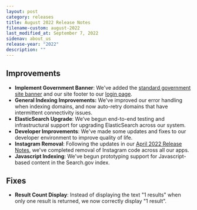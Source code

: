 ```yaml
---
layout: post
category: releases
title: August 2022 Release Notes
filename-custom: august-2022
last_modified_at: September 7, 2022
sidenav: about_us
release-year: "2022"
description: ""
---
```

## Improvements

* **Implement Government Banner**: We've added the [standard government site banner](https://designsystem.digital.gov/components/banner/) and our site footer to our [login page](https://search.usa.gov/login).
* **General Indexing Improvements:** We've improved our error handling when indexing domains, and now auto-retry domains that have intermittent connectivity issues.
* **ElasticSearch Upgrade**: We’ve begun end-to-end testing and infrastructural support for upgrading ElasticSearch across our system.
* **Developer Improvements**: We've made some updates and fixes to our developer environment to improve quality of life.
* ﻿**Instagram Removal**: Following the updates in our [April 2022 Release Notes](https://search.gov/about/updates/releases/april-2022.html), we've completed removal of Instagram code across all our apps. ﻿
* **Javascript Indexing**: We've begun prototyping support for Javascript-based content in the Search.gov index.

## Fixes

* **Result Count Display**: Instead of displaying the text "1 results" when only one result is returned, we now correctly display "1 result".